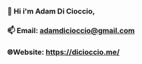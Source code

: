  ### 👋 Hi i'm Adam Di Cioccio,

 ### 📫 Email: adamdicioccio@gmail.com
 ### 🌐Website: https://dicioccio.me/

<!--
**adicioccio/adicioccio** is a ✨ _special_ ✨ repository because its `README.md` (this file) appears on your GitHub profile.

Here are some ideas to get you started:

- 🔭 I’m currently working on ...
- 🌱 I’m currently learning ...
- 👯 I’m looking to collaborate on ...
- 🤔 I’m looking for help with ...
- 💬 Ask me about ...
- 📫 How to reach me: ...
- 😄 Pronouns: ...
- ⚡ Fun fact: ...
-->
